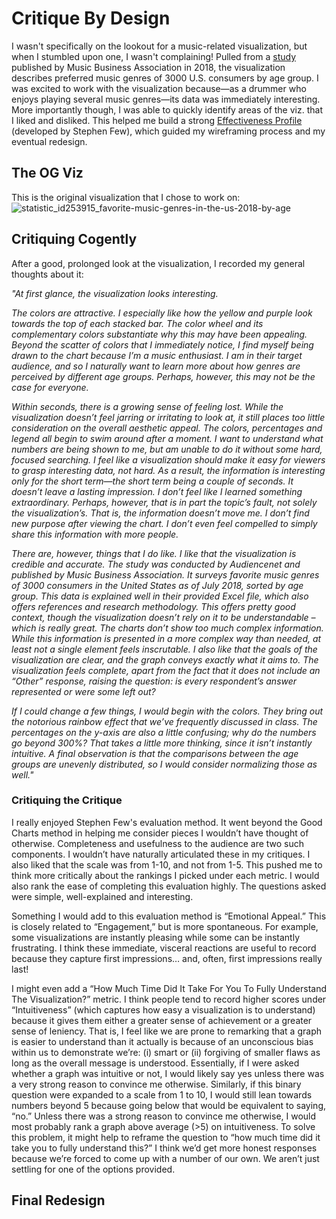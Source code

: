 # Critique By Design

I wasn't specifically on the lookout for a music-related visualization, but when I stumbled upon one, I wasn't complaining! 
Pulled from a [study](https://www.statista.com/statistics/253915/favorite-music-genres-in-the-us/) published by Music Business Association in 2018, the visualization describes preferred music genres of 3000 U.S. consumers by age group. I was excited to work with the visualization because—as a drummer who enjoys playing several music genres—its data was immediately interesting. More importantly though, I was able to quickly identify areas of the viz. that I liked and disliked. This helped me build a strong [Effectiveness Profile](http://www.perceptualedge.com/articles/visual_business_intelligence/data_visualization_effectiveness_profile.pdf) (developed by Stephen Few), which guided my wireframing process and my eventual redesign.

## The OG Viz
This is the original visualization that I chose to work on:
![statistic_id253915_favorite-music-genres-in-the-us-2018-by-age](https://user-images.githubusercontent.com/78868693/133943355-526144bd-5a7e-4e79-9416-c50580bc6328.png)

## Critiquing Cogently
After a good, prolonged look at the visualization, I recorded my general thoughts about it:

*"At first glance, the visualization looks interesting.*

*The colors are attractive. I especially like how the yellow and purple look towards the top of each stacked bar. The color wheel and its complementary colors substantiate why this may have been appealing. Beyond the scatter of colors that I immediately notice, I find myself being drawn to the chart because I’m a music enthusiast. I am in their target audience, and so I naturally want to learn more about how genres are perceived by different age groups. Perhaps, however, this may not be the case for everyone.* 

*Within seconds, there is a growing sense of feeling lost. While the visualization doesn’t feel jarring or irritating to look at, it still places too little consideration on the overall aesthetic appeal. The colors, percentages and legend all begin to swim around after a moment. I want to understand what numbers are being shown to me, but am unable to do it without some hard, focused searching. I feel like a visualization should make it easy for viewers to grasp interesting data, not hard. As a result, the information is interesting only for the short term—the short term being a couple of seconds. It doesn’t leave a lasting impression. I don’t feel like I learned something extraordinary. Perhaps, however, that is in part the topic’s fault, not solely the visualization’s. That is, the information doesn’t move me. I don’t find new purpose after viewing the chart. I don’t even feel compelled to simply share this information with more people.* 

*There are, however, things that I do like. I like that the visualization is credible and accurate. The study was conducted by Audiencenet and published by Music Business Association. It surveys favorite music genres of 3000 consumers in the United States as of July 2018, sorted by age group. This data is explained well in their provided Excel file, which also offers references and research methodology. This offers pretty good context, though the visualization doesn’t rely on it to be understandable – which is really great. The charts don’t show too much complex information. While this information is presented in a more complex way than needed, at least not a single element feels inscrutable. I also like that the goals of the visualization are clear, and the graph conveys exactly what it aims to. The visualization feels complete, apart from the fact that it does not include an “Other” response, raising the question: is every respondent’s answer represented or were some left out?* 

*If I could change a few things, I would begin with the colors. They bring out the notorious rainbow effect that we’ve frequently discussed in class. The percentages on the y-axis are also a little confusing; why do the numbers go beyond 300%? That takes a little more thinking, since it isn’t instantly intuitive. A final observation is that the comparisons between the age groups are unevenly distributed, so I would consider normalizing those as well."*

### Critiquing the Critique
I really enjoyed Stephen Few's evaluation method. It went beyond the Good Charts method in helping me consider pieces I wouldn’t have thought of otherwise. Completeness and usefulness to the audience are two such components. I wouldn’t have naturally articulated these in my critiques. I also liked that the scale was  from 1-10, and not from 1-5. This pushed me to think more critically about the rankings I picked under each metric. I would also rank the ease of completing this evaluation highly. The questions asked were simple, well-explained and interesting. 

Something I would add to this evaluation method is “Emotional Appeal.” This is closely related to “Engagement,” but is more spontaneous. For example, some visualizations are instantly pleasing while some can be instantly frustrating. I think these immediate, visceral reactions are useful to record because they capture first impressions… and, often, first impressions really last! 

I might even add a “How Much Time Did It Take For You To Fully Understand The Visualization?” metric. I think people tend to record higher scores under “Intuitiveness” (which captures how easy a visualization is to understand) because it gives them either a greater sense of achievement or a greater sense of leniency. That is, I feel like we are prone to remarking that a graph is easier to understand than it actually is because of an unconscious bias within us to demonstrate we’re:
(i) smart or 
(ii) forgiving of smaller flaws as long as the overall message is understood. 
Essentially, if I were asked whether a graph was intuitive or not, I would likely say yes unless there was a very strong reason to convince me otherwise. Similarly, if this binary question were expanded to a scale from 1 to 10, I would still lean towards numbers beyond 5 because going below that would be equivalent to saying, “no.” Unless there was a strong reason to convince me otherwise, I would most probably rank a graph above average (>5) on intuitiveness. 
To solve this problem, it might help to reframe the question to “how much time did it take you to fully understand this?” I think we’d get more honest responses because we’re forced to come up with a number of our own. We aren’t just settling for one of the options provided.

## Final Redesign
<div class="flourish-embed flourish-chart" data-src="visualisation/7297647"><script src="https://public.flourish.studio/resources/embed.js"></script></div>
